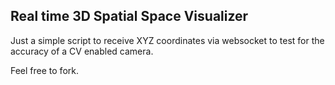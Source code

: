 ## Real time 3D Spatial Space Visualizer

Just a simple script to receive XYZ coordinates via websocket to test for the accuracy of a CV enabled camera.

Feel free to fork.
